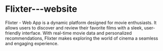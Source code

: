# Flixter---website
Flixter - Web App is a dynamic platform designed for movie enthusiasts. It allows users to discover and review their favorite films with a sleek, user-friendly interface. With real-time movie data and personalized recommendations, Flixter makes exploring the world of cinema a seamless and engaging experience.
